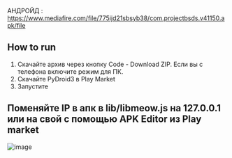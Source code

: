 АНДРОЙД : https://www.mediafire.com/file/775ijd21sbsyb38/com.projectbsds.v41150.apk/file

## How to run ##
1. Скачайте архив через кнопку Code - Download ZIP. Если вы с телефона включите режим для ПК.
2. Скачайте PyDroid3 в Play Market
3. Запустите

## Поменяйте IP в апк в lib/libmeow.js на 127.0.0.1 или на свой с помощью APK Editor из Play market ##

![image](https://user-images.githubusercontent.com/52799759/147313954-e3185d78-da1b-4c9c-b700-c20c58af8633.png)
